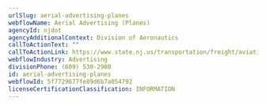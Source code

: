 ```yaml
---
urlSlug: aerial-advertising-planes
webflowName: Aerial Advertising (Planes)
agencyId: njdot
agencyAdditionalContext: Division of Aeronautics
callToActionText: ""
callToActionLink: https://www.state.nj.us/transportation/freight/aviation/forms.shtm
webflowIndustry: Advertising
divisionPhone: (609) 530-2900
id: aerial-advertising-planes
webflowId: 5f7729677fe89d6b7a054792
licenseCertificationClassification: INFORMATION
---
```

